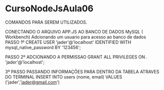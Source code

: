 # CursoNodeJsAula06
COMANDOS PARA SEREM UTILIZADOS.

CONECTANDO O ARQUIVO APP.JS AO BANCO DE DADOS MySQL ( Workbench)
Adcionando um usuario para acesso ao banco de dados
PASSO 1º
CREATE USER 'jader'@'localhost' IDENTIFIED WITH mysql_native_password BY '123456';

PASSO 2º
ADCIONANDO A PERMISSAO
GRANT ALL PRIVILEGES ON *.* 'jader'@'localhost'; 


3º PASSO
PASSANDO INFORMAÇÕES PARA DENTRO DA TABELA ATRAVES DO TERMINAL
INSERT INTO users (nome, email) VALUES ('jader','jader@gmail.com')
